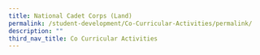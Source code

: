 ```yaml
---
title: National Cadet Corps (Land)
permalink: /student-development/Co-Curricular-Activities/permalink/
description: ""
third_nav_title: Co Curricular Activities
---
```


